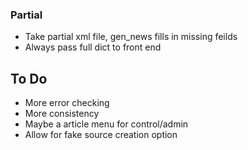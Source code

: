 ### Partial
- Take partial xml file, gen_news fills in missing feilds
- Always pass full dict to front end

## To Do
- More error checking
- More consistency
- Maybe a article menu for control/admin
- Allow for fake source creation option